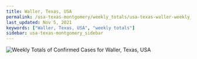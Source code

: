 ```yaml
---
title: Waller, Texas, USA
permalink: /usa-texas-montgomery/weekly_totals/usa-texas-waller-weekly_totals.html
last_updated: Nov 5, 2021
keywords: ["Waller, Texas, USA", "weekly totals"]
sidebar: usa-texas-montgomery_sidebar
---
```


![Weekly Totals of Confirmed Cases for Waller, Texas, USA](/covid_tracker/images/graphs/usa-texas-waller-weekly_totals_graph.png)
